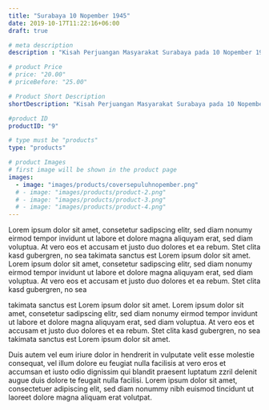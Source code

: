 ```yaml
---
title: "Surabaya 10 Nopember 1945"
date: 2019-10-17T11:22:16+06:00
draft: true

# meta description
description : "Kisah Perjuangan Masyarakat Surabaya pada 10 Nopember 1945 yang kita kenal sebagai Hari Pahlawan"

# product Price
# price: "20.00"
# priceBefore: "25.00"

# Product Short Description
shortDescription: "Kisah Perjuangan Masyarakat Surabaya pada 10 Nopember 1945 yang kita kenal sebagai Hari Pahlawan"

#product ID
productID: "9"

# type must be "products"
type: "products"

# product Images
# first image will be shown in the product page
images:
  - image: "images/products/coversepuluhnopember.png"
  # - image: "images/products/product-2.png"
  # - image: "images/products/product-3.png"
  # - image: "images/products/product-4.png"
---
```


Lorem ipsum dolor sit amet, consetetur sadipscing elitr, sed diam nonumy eirmod tempor invidunt ut labore et dolore magna aliquyam erat, sed diam voluptua. At vero eos et accusam et justo duo dolores et ea rebum. Stet clita kasd gubergren, no sea takimata sanctus est Lorem ipsum dolor sit amet. Lorem ipsum dolor sit amet, consetetur sadipscing elitr, sed diam nonumy eirmod tempor invidunt ut labore et dolore magna aliquyam erat, sed diam voluptua. At vero eos et accusam et justo duo dolores et ea rebum. Stet clita kasd gubergren, no sea 

takimata sanctus est Lorem ipsum dolor sit amet. Lorem ipsum dolor sit amet, consetetur sadipscing elitr, sed diam nonumy eirmod tempor invidunt ut labore et dolore magna aliquyam erat, sed diam voluptua. At vero eos et accusam et justo duo dolores et ea rebum. Stet clita kasd gubergren, no sea takimata sanctus est Lorem ipsum dolor sit amet.

Duis autem vel eum iriure dolor in hendrerit in vulputate velit esse molestie consequat, vel illum dolore eu feugiat nulla facilisis at vero eros et accumsan et iusto odio dignissim qui blandit praesent luptatum zzril delenit augue duis dolore te feugait nulla facilisi. Lorem ipsum dolor sit amet, consectetuer adipiscing elit, sed diam nonummy nibh euismod tincidunt ut laoreet dolore magna aliquam erat volutpat.
